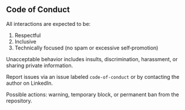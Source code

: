 ## Code of Conduct

All interactions are expected to be:

1. Respectful
2. Inclusive
3. Technically focused (no spam or excessive self‑promotion)

Unacceptable behavior includes insults, discrimination, harassment, or sharing private information.

Report issues via an issue labeled `code-of-conduct` or by contacting the author on LinkedIn.

Possible actions: warning, temporary block, or permanent ban from the repository.

